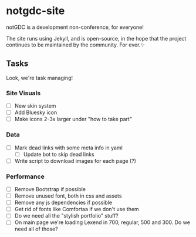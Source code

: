 # notgdc-site

notGDC is a development non-conference, for everyone!

The site runs using Jekyll, and is open-source, in the hope that the project
continues to be maintained by the community. For ever.✨

## Tasks

Look, we're task managing!

### Site Visuals

* [ ] New skin system
* [ ] Add Bluesky icon
* [ ] Make icons 2-3x larger under "how to take part"

### Data

* [ ] Mark dead links with some meta info in yaml
	* [ ] Update bot to skip dead links
* [ ] Write script to download images for each page (?)

### Performance

* [ ] Remove Bootstrap if possible
* [ ] Remove unused font, both in css and assets
* [ ] Remove any js dependencies if possible
* [ ] Get rid of fonts like Comfortaa if we don't use them
* [ ] Do we need all the "stylish portfolio" stuff?
* [ ] On main page we're loading Lexend in 700, regular, 500 and 300. Do we need all of those?
